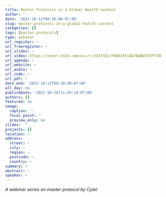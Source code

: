 ```yaml
---
title: Master Protocols in a Global Health Context
author: ''
date: '2021-10-12T08:30:00-07:00'
slug: master-protocols-in-a-global-health-context
categories: []
tags: [master protocols]
type: webinar
url_register: ~
url_freeregister: ~
url_slides: ~
url_video: https://event.on24.com/wcc/r/3437382/F0AB34F18A7BABD557FF78B36B27524E?mode=login
url_agenda: ~
url_website: ~
url_audio: ~
url_code: ~
url_pdf: ~
date_end: '2021-10-12T09:30:00-07:00'
all_day: no
publishDate: '2021-10-26T11:45:19-07:00'
authors: []
featured: no
image:
  caption: ''
  focal_point: ''
  preview_only: no
slides: ''
projects: []
location: ~
address:
  street: ~
  city: ~
  region: ~
  postcode: ~
  country: ~
summary: ~
abstract: ~
speaker: ~
---
```

*A webinar series on master protocol by Cytel*
<!--more-->
